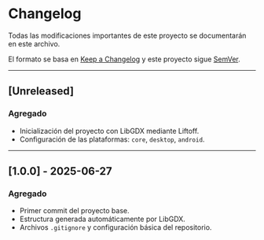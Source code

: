# Changelog

Todas las modificaciones importantes de este proyecto se documentarán en este archivo.

El formato se basa en [Keep a Changelog](https://keepachangelog.com/es/1.0.0/)
y este proyecto sigue [SemVer](https://semver.org/lang/es/).

---

## [Unreleased]
### Agregado
- Inicialización del proyecto con LibGDX mediante Liftoff.
- Configuración de las plataformas: `core`, `desktop`, `android`.

---

## [1.0.0] - 2025-06-27
### Agregado
- Primer commit del proyecto base.
- Estructura generada automáticamente por LibGDX.
- Archivos `.gitignore` y configuración básica del repositorio.
